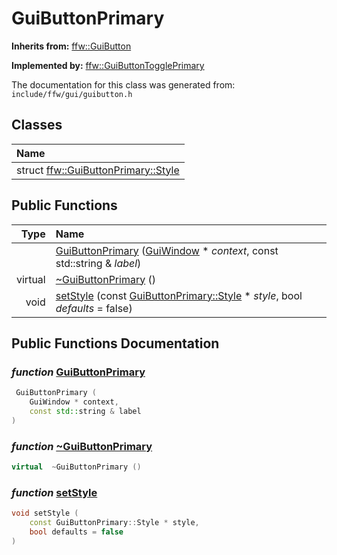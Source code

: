 GuiButtonPrimary
===================================


**Inherits from:** [ffw::GuiButton](ffw_GuiButton.html)

**Implemented by:** [ffw::GuiButtonTogglePrimary](ffw_GuiButtonTogglePrimary.html)

The documentation for this class was generated from: `include/ffw/gui/guibutton.h`



## Classes

| Name |
|:-----|
| struct [ffw::GuiButtonPrimary::Style](ffw_GuiButtonPrimary_Style.html) |


## Public Functions

| Type | Name |
| -------: | :------- |
|   | [GuiButtonPrimary](#2f56acf4) ([GuiWindow](ffw_GuiWindow.html) * _context_, const std::string & _label_)  |
|  virtual  | [~GuiButtonPrimary](#51f46606) ()  |
|  void | [setStyle](#96073c2f) (const [GuiButtonPrimary::Style](ffw_GuiButtonPrimary_Style.html) * _style_, bool _defaults_ = false)  |


## Public Functions Documentation

### _function_ <a id="2f56acf4" href="#2f56acf4">GuiButtonPrimary</a>

```cpp
 GuiButtonPrimary (
    GuiWindow * context,
    const std::string & label
) 
```



### _function_ <a id="51f46606" href="#51f46606">~GuiButtonPrimary</a>

```cpp
virtual  ~GuiButtonPrimary () 
```



### _function_ <a id="96073c2f" href="#96073c2f">setStyle</a>

```cpp
void setStyle (
    const GuiButtonPrimary::Style * style,
    bool defaults = false
) 
```





